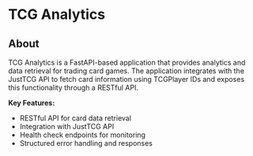 # TCG Analytics

## About

TCG Analytics is a FastAPI-based application that provides analytics and data retrieval for trading card games. The application integrates with the JustTCG API to fetch card information using TCGPlayer IDs and exposes this functionality through a RESTful API.

**Key Features:**
- RESTful API for card data retrieval
- Integration with JustTCG API
- Health check endpoints for monitoring
- Structured error handling and responses

